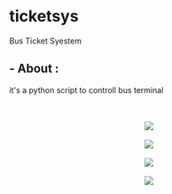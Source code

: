 # ticketsys
Bus Ticket Syestem
## - About :
<p>it's a python script to controll bus terminal </p
  ## - Install prerequisites :
  1.Install Python 3.10.3 (https://www.python.org/downloads/release/python-3103/)
  2.Download ticketsys.py
## - ScreenShots :  
<p></p><div class="separator" style="clear: both; text-align: center;"><br /></div><br /><div class="separator" style="clear: both; text-align: center;"><a href="https://blogger.googleusercontent.com/img/a/AVvXsEhrPc_RApLHtaLg1vNYSSysF9DMOHdeCbetK2L_SlmwZqKB4MO0O5K7IaE3n3Sb3J9RCqFT9lZdTzYBUcIZuJhGwHrWmTAEcw9jW1-6NEwhsiGUio0MSOBeYYnu9EVlvC2-amA7NJJh-UQqchDiYHhxoY8y2ZkxXvkNolB52wmZhkROI7yB6bqoydvX=s977" style="margin-left: 1em; margin-right: 1em;"><img border="0" data-original-height="511" data-original-width="977" src="https://blogger.googleusercontent.com/img/a/AVvXsEhrPc_RApLHtaLg1vNYSSysF9DMOHdeCbetK2L_SlmwZqKB4MO0O5K7IaE3n3Sb3J9RCqFT9lZdTzYBUcIZuJhGwHrWmTAEcw9jW1-6NEwhsiGUio0MSOBeYYnu9EVlvC2-amA7NJJh-UQqchDiYHhxoY8y2ZkxXvkNolB52wmZhkROI7yB6bqoydvX=s16000" /></a></div><br /><div class="separator" style="clear: both; text-align: center;"><a href="https://blogger.googleusercontent.com/img/a/AVvXsEiPsx977LbE3K1pndM_aRvYnc9IlWqWHzj_lvfP261baCLKb-vUOg3J-h6YkQUFAzrd2Z28lSZp6mVSRwOPJL_zra95dEf1XS8hu31B5651580PmC2FFQiUQKRuI7dy5aKn5-0pddZaHVHbSgljrcuoXI1BQ6xHdVmi1XkU01oBygPD_hIs3BBTgpjN=s977" style="margin-left: 1em; margin-right: 1em;"><img border="0" data-original-height="511" data-original-width="977" src="https://blogger.googleusercontent.com/img/a/AVvXsEiPsx977LbE3K1pndM_aRvYnc9IlWqWHzj_lvfP261baCLKb-vUOg3J-h6YkQUFAzrd2Z28lSZp6mVSRwOPJL_zra95dEf1XS8hu31B5651580PmC2FFQiUQKRuI7dy5aKn5-0pddZaHVHbSgljrcuoXI1BQ6xHdVmi1XkU01oBygPD_hIs3BBTgpjN=s16000" /></a></div><br /><div class="separator" style="clear: both; text-align: center;"><a href="https://blogger.googleusercontent.com/img/a/AVvXsEhtokEdIRjH5h5bgXCNqXmsr3h_tvWYgtl31w6phzmgPi2E0-vYK0bx-NGBkknR3jTlJ5L14lPLBB2vw_knygbHWzgoFmY4S1Q6OXoFcyxOSL2296j52qqXTkcJsf2kuhsGjXBpaTX-IeZKZVhy7fw7zW5ITM0tmx8U8hG3hVef17qQPhrVopMhwNuc=s977" style="margin-left: 1em; margin-right: 1em;"><img border="0" data-original-height="511" data-original-width="977" src="https://blogger.googleusercontent.com/img/a/AVvXsEhtokEdIRjH5h5bgXCNqXmsr3h_tvWYgtl31w6phzmgPi2E0-vYK0bx-NGBkknR3jTlJ5L14lPLBB2vw_knygbHWzgoFmY4S1Q6OXoFcyxOSL2296j52qqXTkcJsf2kuhsGjXBpaTX-IeZKZVhy7fw7zW5ITM0tmx8U8hG3hVef17qQPhrVopMhwNuc=s16000" /></a></div><br /><div class="separator" style="clear: both; text-align: center;"><a href="https://blogger.googleusercontent.com/img/a/AVvXsEhWKTerAbT63gQgSn846c8hnEAXJlIzyXwVFjL9o2krAZVTD6hNQRBL1EaYrfGpzHM6rg0HkXaXtJmCZmf4PJUIO30_sG4L3IVCOSYp-VKqy56elBOsUBC0ZuoncxLOAcPRNrpgjr_-owmvg7kTD8UCpuL8eT1B7-Ol2Qq_T7x8Ll-JxzJ8kGZTpSUc=s977" style="margin-left: 1em; margin-right: 1em;"><img border="0" data-original-height="511" data-original-width="977" src="https://blogger.googleusercontent.com/img/a/AVvXsEhWKTerAbT63gQgSn846c8hnEAXJlIzyXwVFjL9o2krAZVTD6hNQRBL1EaYrfGpzHM6rg0HkXaXtJmCZmf4PJUIO30_sG4L3IVCOSYp-VKqy56elBOsUBC0ZuoncxLOAcPRNrpgjr_-owmvg7kTD8UCpuL8eT1B7-Ol2Qq_T7x8Ll-JxzJ8kGZTpSUc=s16000" /></a></div><br />&nbsp;<p></p>
